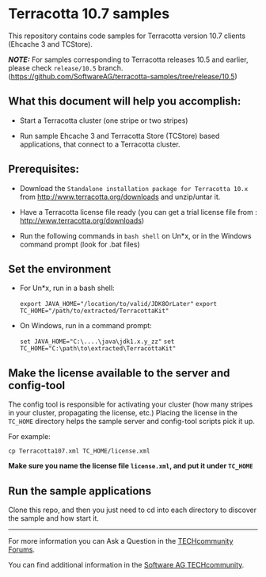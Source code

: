 Terracotta 10.7 samples
=======================
This repository contains code samples for Terracotta version 10.7 clients (Ehcache 3 and TCStore).

**_NOTE:_**
For samples corresponding to Terracotta releases 10.5 and earlier, please check `release/10.5` branch. (https://github.com/SoftwareAG/terracotta-samples/tree/release/10.5)

What this document will help you accomplish:
--------------------------------------------

- Start a Terracotta cluster (one stripe or two stripes)

- Run sample Ehcache 3 and Terracotta Store (TCStore) based applications, that connect to a Terracotta cluster.

Prerequisites:
--------------

- Download the `Standalone installation package for Terracotta 10.x` from http://www.terracotta.org/downloads and unzip/untar it.

- Have a Terracotta license file ready (you can get a trial license file from : http://www.terracotta.org/downloads)

- Run the following commands in `bash shell` on Un*x, or in the Windows command prompt (look for .bat files)

Set the environment
-------------------

- For Un*x, run in a bash shell:

   ```export JAVA_HOME="/location/to/valid/JDK8OrLater"```
   ```export TC_HOME="/path/to/extracted/TerracottaKit"```


- On Windows, run in a command prompt:

   ```set JAVA_HOME="C:\....\java\jdk1.x.y_zz"```
   ```set TC_HOME="C:\path\to\extracted\TerracottaKit"```

Make the license available to the server and config-tool
-------------------------------------------------------

The config tool is responsible for activating your cluster (how many stripes in your cluster, propagating the license, etc.)
Placing the license in the `TC_HOME` directory helps the sample server and config-tool scripts pick it up.

For example:

   ```cp Terracotta107.xml TC_HOME/license.xml```

__Make sure you name the license file `license.xml`, and put it under ```TC_HOME```__

Run the sample applications
---------------------------

Clone this repo, and then you just need to cd into each directory to discover the sample and how start it.

___________________
For more information you can Ask a Question in the [TECHcommunity Forums](http://tech.forums.softwareag.com).

You can find additional information in the [Software AG TECHcommunity](http://techcommunity.softwareag.com).
